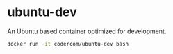 # ubuntu-dev

An Ubuntu based container optimized for development.

```bash
docker run -it codercom/ubuntu-dev bash
```